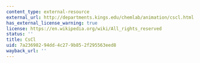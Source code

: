 ```yaml
---
content_type: external-resource
external_url: http://departments.kings.edu/chemlab/animation/cscl.html
has_external_license_warning: true
license: https://en.wikipedia.org/wiki/All_rights_reserved
status: ''
title: CsCl
uid: 7a236982-94dd-4c27-9b85-2f295563eed8
wayback_url: ''
---
```

